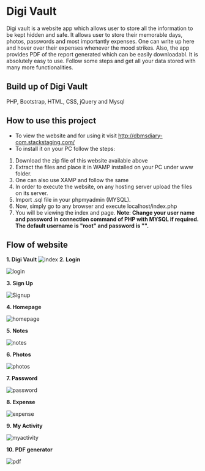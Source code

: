 # Digi Vault
Digi vault is a website app which allows user to store all the information to be kept hidden
and safe. It allows user to store their memorable days, photos, passwords and most
importantly expenses. One can write up here and hover over their expenses whenever the
mood strikes.
Also, the app provides PDF of the report generated which can be easily downloadabl. It is absolutely easy to use. Follow some steps and get all your data stored with
many more functionalities.

## Build up of Digi Vault
PHP, Bootstrap, HTML, CSS, jQuery and Mysql

## How to use this project

* To view the website and for using it visit http://dbmsdiary-com.stackstaging.com/
* To install it on your PC follow the steps:
1. Download the zip file of this website available above
2. Extract the files and place it in WAMP installed on your PC under www folder.
3. One can also use XAMP and follow the same
4. In order to execute the website, on any hosting server upload the files on its server.
5. Import .sql file in your phpmyadmin (MYSQL).
6. Now, simply go to any browser and execute localhost/index.php
7. You will be viewing the index and page.
 **Note**: **Change your user name and password in connection command of PHP with MYSQL if required. The default username is "root" and password is "".**

## Flow of website

**1. Digi Vault**
![index](https://user-images.githubusercontent.com/46780667/82689972-fc3baf80-9c78-11ea-8198-26566a141e0a.PNG)
**2. Login**



![login](https://user-images.githubusercontent.com/46780667/82696464-a8cf5e80-9c84-11ea-9923-7de21300c88b.PNG)


**3. Sign Up**

![Signup](https://user-images.githubusercontent.com/46780667/82692948-36f41680-9c7e-11ea-9b3d-47f81e1b1359.PNG)

**4. Homepage**

![homepage](https://user-images.githubusercontent.com/46780667/82693218-c0a3e400-9c7e-11ea-82a8-660efca55478.PNG)

**5. Notes**

![notes](https://user-images.githubusercontent.com/46780667/82693609-753e0580-9c7f-11ea-897f-2d524dc8d2be.PNG)

**6. Photos**

![photos](https://user-images.githubusercontent.com/46780667/82695618-0e225000-9c83-11ea-86f2-2be10e8e64f8.PNG)

**7. Password**

![password](https://user-images.githubusercontent.com/46780667/82695688-34e08680-9c83-11ea-8343-02ad39394416.PNG)

**8. Expense**

![expense](https://user-images.githubusercontent.com/46780667/82695313-791f5700-9c82-11ea-9abc-122e343cb763.gif)

**9. My Activity**

![myactivity](https://user-images.githubusercontent.com/46780667/82695781-678a7f00-9c83-11ea-9b2b-519f6b0faa4d.PNG)

**10. PDF generator**


![pdf](https://user-images.githubusercontent.com/46780667/82695916-a1f41c00-9c83-11ea-89be-d8150fbec4ca.PNG)

